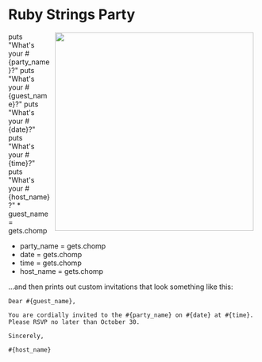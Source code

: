 # Ruby Strings Party

<img src="https://s3.amazonaws.com/after-school-assets/hogwarts.jpg" width="400px" align="right" hspace="10">
puts "What's your #{party_name}?"
puts "What's your #{guest_name}?"
puts "What's your #{date}?"
puts "What's your #{time}?"
puts "What's your #{host_name}?"
* guest_name = gets.chomp 

* party_name = gets.chomp
* date = gets.chomp
* time = gets.chomp
* host_name = gets.chomp


...and then prints out custom invitations that look something like this:

```
Dear #{guest_name},

You are cordially invited to the #{party_name} on #{date} at #{time}. Please RSVP no later than October 30.

Sincerely,

#{host_name}
```
